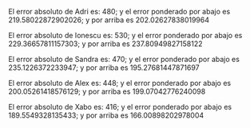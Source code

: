 El error absoluto de Adri es: 480; y el error ponderado por abajo es 219.58022872902026; y por arriba es 202.02627838019964 

El error absoluto de Ionescu es: 530; y el error ponderado por abajo es 229.36657811157303; y por arriba es 237.80949827158122 

El error absoluto de Sandra es: 470; y el error ponderado por abajo es 235.1226372233947; y por arriba es 195.27681447871697 

El error absoluto de Alex es: 448; y el error ponderado por abajo es 200.05261418576129; y por arriba es 199.07042776240098 

El error absoluto de Xabo es: 416; y el error ponderado por abajo es 189.5549328135433; y por arriba es 166.00898202978004 

